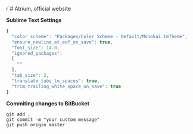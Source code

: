 r`# Atrium, official website

__Sublime Text Settings__

```javascript
{
  "color_scheme": "Packages/Color Scheme - Default/Monokai.tmTheme",
  "ensure_newline_at_eof_on_save": true,
  "font_size": 14.0,
  "ignored_packages":
  [
    ""
  ],
  "tab_size": 2,
  "translate_tabs_to_spaces": true,
  "trim_trailing_white_space_on_save": true
}
```

__Commiting changes to BitBucket__

```console
git add .
git commit -m "your custom message"
git push origin master
```
